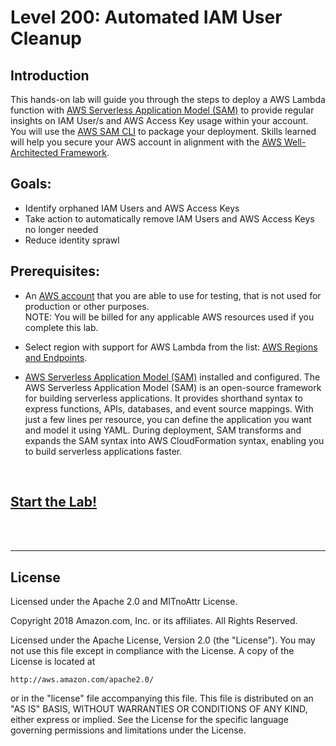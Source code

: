 # Level 200: Automated IAM User Cleanup

## Introduction
This hands-on lab will guide you through the steps to deploy a AWS Lambda function with [AWS Serverless Application Model (SAM)](https://aws.amazon.com/serverless/sam/) to provide regular insights on IAM User/s and AWS Access Key usage within your account.
You will use the [AWS SAM CLI](https://docs.aws.amazon.com/serverless-application-model/latest/developerguide/serverless-sam-reference.html#serverless-sam-cli) to package your deployment. 
Skills learned will help you secure your AWS account in alignment with the [AWS Well-Architected Framework](https://aws.amazon.com/architecture/well-architected/).

## Goals:
* Identify orphaned IAM Users and AWS Access Keys
* Take action to automatically remove IAM Users and AWS Access Keys no longer needed
* Reduce identity sprawl

## Prerequisites:
* An [AWS account](https://portal.aws.amazon.com/gp/aws/developer/registration/index.html) that you are able to use for testing, that is not used for production or other purposes.  
NOTE: You will be billed for any applicable AWS resources used if you complete this lab.
* Select region with support for AWS Lambda from the list: [AWS Regions and Endpoints](https://docs.aws.amazon.com/general/latest/gr/rande.html).

* [AWS Serverless Application Model (SAM)](https://aws.amazon.com/serverless/sam/)  installed and configured. 
The AWS Serverless Application Model (SAM) is an open-source framework for building serverless applications. 
It provides shorthand syntax to express functions, APIs, databases, and event source mappings. 
With just a few lines per resource, you can define the application you want and model it using YAML. 
During deployment, SAM transforms and expands the SAM syntax into AWS CloudFormation syntax, enabling you to build serverless applications faster.
<BR>

## [Start the Lab!](Lab_Guide.md)


<BR>
<BR>

***

## License
Licensed under the Apache 2.0 and MITnoAttr License. 

Copyright 2018 Amazon.com, Inc. or its affiliates. All Rights Reserved.

Licensed under the Apache License, Version 2.0 (the "License"). You may not use this file except in compliance with the License. A copy of the License is located at

    http://aws.amazon.com/apache2.0/

or in the "license" file accompanying this file. This file is distributed on an "AS IS" BASIS, WITHOUT WARRANTIES OR CONDITIONS OF ANY KIND, either express or implied. See the License for the specific language governing permissions and limitations under the License.
